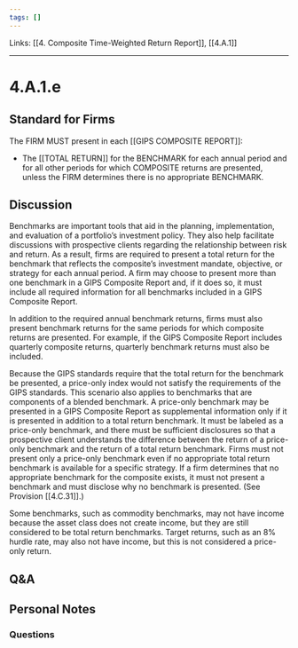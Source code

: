 ```yaml
---
tags: []
---
```

Links: [[4. Composite Time-Weighted Return Report]], [[4.A.1]]
___
# 4.A.1.e
## Standard for Firms
The FIRM MUST present in each [[GIPS COMPOSITE REPORT]]:
- The [[TOTAL RETURN]] for the BENCHMARK for each annual period and for all other periods for which COMPOSITE returns are presented, unless the FIRM determines there is no appropriate BENCHMARK.
## Discussion
Benchmarks are important tools that aid in the planning, implementation, and evaluation of a portfolio’s investment policy. They also help facilitate discussions with prospective clients regarding the relationship between risk and return. As a result, firms are required to present a total return for the benchmark that reflects the composite’s investment mandate, objective, or strategy for each annual period. A firm may choose to present more than one benchmark in a GIPS Composite Report and, if it does so, it must include all required information for all benchmarks included in a GIPS Composite Report.

In addition to the required annual benchmark returns, firms must also present benchmark returns for the same periods for which composite returns are presented. For example, if the GIPS Composite Report includes quarterly composite returns, quarterly benchmark returns must also be included.

Because the GIPS standards require that the total return for the benchmark be presented, a price-only index would not satisfy the requirements of the GIPS standards. This scenario also applies to benchmarks that are components of a blended benchmark. A price-only benchmark may be presented in a GIPS Composite Report as supplemental information only if it is presented in addition to a total return benchmark. It must be labeled as a price-only benchmark, and there must be sufficient disclosures so that a prospective client understands the difference between the return of a price-only benchmark and the return of a total return benchmark. Firms must not present only a price-only benchmark even if no appropriate total return benchmark is available for a specific strategy. If a firm determines that no appropriate benchmark for the composite exists, it must not present a benchmark and must disclose why no benchmark is presented. (See Provision [[4.C.31]].)

Some benchmarks, such as commodity benchmarks, may not have income because the asset class does not create income, but they are still considered to be total return benchmarks. Target returns, such as an 8% hurdle rate, may also not have income, but this is not considered a price-only return.
## Q&A

## Personal Notes

### Questions